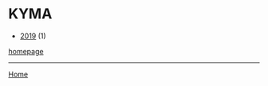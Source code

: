 # KYMA

  * [2019](./kyma-2019.md) (1)

[homepage](https://www.kyma.com/)

----

[Home](../index.md)
